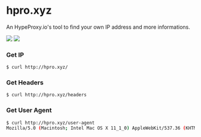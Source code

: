 # hpro.xyz

An HypeProxy.io's tool to find your own IP address and more informations.

![](https://img.shields.io/badge/Made%20With-Rust-dea584)
![](https://img.shields.io/badge/license-MIT-lightgrey.svg)


### Get IP
```bash
$ curl http://hpro.xyz/
```


### Get Headers
```bash
$ curl http://hpro.xyz/headers
```


### Get User Agent
```bash
$ curl http://hpro.xyz/user-agent
Mozilla/5.0 (Macintosh; Intel Mac OS X 11_1_0) AppleWebKit/537.36 (KHTML, like Gecko) Chrome/87.0.4280.88 Safari/537.36 Edg/87.0.664.66
```
